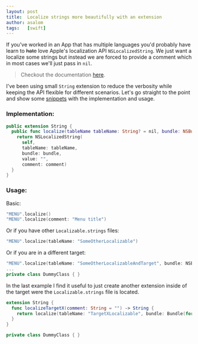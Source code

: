 ```yaml
---
layout: post
title:  Localize strings more beautifully with an extension
author: asalom
tags:   [swift]
---
```


If you've worked in an App that has multiple languages you'd probably have learn to ~~hate~~ love Apple's localization API `NSLocalizedString`. We just want a localize some strings but instead we are forced to provide a comment which in most cases we'll just pass in `nil`.

> Checkout the documentation [here](https://developer.apple.com/documentation/foundation/nslocalizedstring).

I've been using small `String` extension to reduce the verbosity while keeping the API flexible for different scenarios. Let's go straight to the point and show some [snippets](https://gist.github.com/asalom/cfade69708bf300c479bea614f39bc41) with the implementation and usage.

### Implementation:

```swift
public extension String {
  public func localize(tableName tableName: String? = nil, bundle: NSBundle = NSBundle.mainBundle(), comment: String = "") -> String {
    return NSLocalizedString(
      self,
      tableName: tableName,
      bundle: bundle,
      value: "",
      comment: comment)
  }
}
```

### Usage:

Basic:

``` swift
"MENU".localize()
"MENU".localize(comment: "Menu title")
```

Or if you have other `Localizable.strings` files:

``` swift
"MENU".localize(tableName: "SomeOtherLocalizable")
```

Or if you are in a different target:

``` swift
"MENU".localize(tableName: "SomeOtherLocalizableAndTarget", bundle: NSBundle(forClass: DummyClass.self))
...
private class DummyClass { }
```

In the last example I find it useful to just create another extension inside of the target were the `Localizable.strings` file is located.

```swift
extension String {
  func localizeTargetX(comment: String = "") -> String {
    return localize(tableName: "TargetXLocalizable", bundle: Bundle(for: DummyClass.self), comment: comment)
  }
}

private class DummyClass { }
```